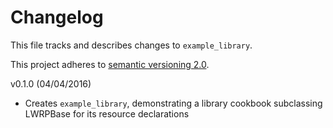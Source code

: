 # Changelog

This file tracks and describes changes to `example_library`.

This project adheres to [semantic versioning 2.0][semver].

v0.1.0 (04/04/2016)

- Creates `example_library`, demonstrating a library cookbook subclassing LWRPBase for its resource declarations

[semver]: http://semver.org/
